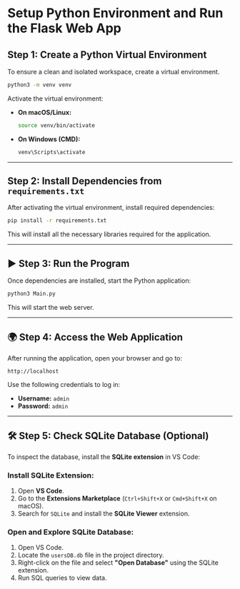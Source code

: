 # Setup Python Environment and Run the Flask Web App

## Step 1: Create a Python Virtual Environment
To ensure a clean and isolated workspace, create a virtual environment.

```sh
python3 -m venv venv
```

Activate the virtual environment:

- **On macOS/Linux:**
  ```sh
  source venv/bin/activate
  ```
- **On Windows (CMD):**
  ```sh
  venv\Scripts\activate
  ```

---

## Step 2: Install Dependencies from `requirements.txt`
After activating the virtual environment, install required dependencies:

```sh
pip install -r requirements.txt
```

This will install all the necessary libraries required for the application.

---

## ▶️ Step 3: Run the Program
Once dependencies are installed, start the Python application:

```sh
python3 Main.py
```

This will start the web server.

---

## 🌍 Step 4: Access the Web Application
After running the application, open your browser and go to:

```
http://localhost
```

Use the following credentials to log in:
- **Username:** `admin`
- **Password:** `admin`

---

## 🛠️ Step 5: Check SQLite Database (Optional)
To inspect the database, install the **SQLite extension** in VS Code:

### Install SQLite Extension:
1. Open **VS Code**.
2. Go to the **Extensions Marketplace** (`Ctrl+Shift+X` or `Cmd+Shift+X` on macOS).
3. Search for `SQLite` and install the **SQLite Viewer** extension.

### Open and Explore SQLite Database:
1. Open VS Code.
2. Locate the `usersDB.db` file in the project directory.
3. Right-click on the file and select **"Open Database"** using the SQLite extension.
4. Run SQL queries to view data.
